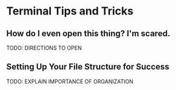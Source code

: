 # Terminal Tips and Tricks

## How do I even open this thing? I'm scared.

TODO: DIRECTIONS TO OPEN

## Setting Up Your File Structure for Success

TODO: EXPLAIN IMPORTANCE OF ORGANIZATION
